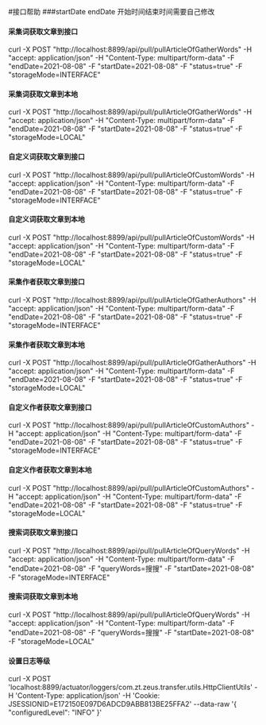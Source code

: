 #接口帮助
###startDate endDate 开始时间结束时间需要自己修改
#### 采集词获取文章到接口
curl -X POST "http://localhost:8899/api/pull/pullArticleOfGatherWords" -H "accept: application/json" -H "Content-Type: multipart/form-data" -F "endDate=2021-08-08" -F "startDate=2021-08-08" -F "status=true" -F "storageMode=INTERFACE"
#### 采集词获取文章到本地
curl -X POST "http://localhost:8899/api/pull/pullArticleOfGatherWords" -H "accept: application/json" -H "Content-Type: multipart/form-data" -F "endDate=2021-08-08" -F "startDate=2021-08-08" -F "status=true" -F "storageMode=LOCAL"
#### 自定义词获取文章到接口
curl -X POST "http://localhost:8899/api/pull/pullArticleOfCustomWords" -H "accept: application/json" -H "Content-Type: multipart/form-data" -F "endDate=2021-08-08" -F "startDate=2021-08-08" -F "status=true" -F "storageMode=INTERFACE"
#### 自定义词获取文章到本地
curl -X POST "http://localhost:8899/api/pull/pullArticleOfCustomWords" -H "accept: application/json" -H "Content-Type: multipart/form-data" -F "endDate=2021-08-08" -F "startDate=2021-08-08" -F "status=true" -F "storageMode=LOCAL"
#### 采集作者获取文章到接口
curl -X POST "http://localhost:8899/api/pull/pullArticleOfGatherAuthors" -H "accept: application/json" -H "Content-Type: multipart/form-data" -F "endDate=2021-08-08" -F "startDate=2021-08-08" -F "status=true" -F "storageMode=INTERFACE"
#### 采集作者获取文章到本地
curl -X POST "http://localhost:8899/api/pull/pullArticleOfGatherAuthors" -H "accept: application/json" -H "Content-Type: multipart/form-data" -F "endDate=2021-08-08" -F "startDate=2021-08-08" -F "status=true" -F "storageMode=LOCAL"
#### 自定义作者获取文章到接口
curl -X POST "http://localhost:8899/api/pull/pullArticleOfCustomAuthors" -H "accept: application/json" -H "Content-Type: multipart/form-data" -F "endDate=2021-08-08" -F "startDate=2021-08-08" -F "status=true" -F "storageMode=INTERFACE"
#### 自定义作者获取文章到本地
curl -X POST "http://localhost:8899/api/pull/pullArticleOfCustomAuthors" -H "accept: application/json" -H "Content-Type: multipart/form-data" -F "endDate=2021-08-08" -F "startDate=2021-08-08" -F "status=true" -F "storageMode=LOCAL"
#### 搜索词获取文章到接口
curl -X POST "http://localhost:8899/api/pull/pullArticleOfQueryWords" -H "accept: application/json" -H "Content-Type: multipart/form-data" -F "endDate=2021-08-08" -F "queryWords=搜搜" -F "startDate=2021-08-08" -F "storageMode=INTERFACE"
#### 搜索词获取文章到本地
curl -X POST "http://localhost:8899/api/pull/pullArticleOfQueryWords" -H "accept: application/json" -H "Content-Type: multipart/form-data" -F "endDate=2021-08-08" -F "queryWords=搜搜" -F "startDate=2021-08-08" -F "storageMode=LOCAL"
#### 设置日志等级
curl -X POST 'localhost:8899/actuator/loggers/com.zt.zeus.transfer.utils.HttpClientUtils' -H 'Content-Type: application/json' -H 'Cookie: JSESSIONID=E172150E097D6ADCD9ABB813BE25FFA2' --data-raw '{
"configuredLevel": "INFO"
}'